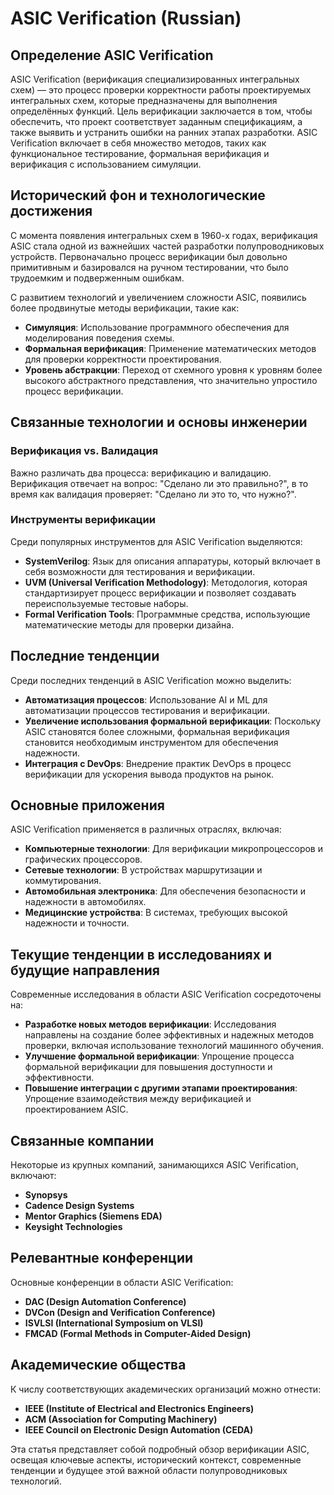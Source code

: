 # ASIC Verification (Russian)

## Определение ASIC Verification

ASIC Verification (верификация специализированных интегральных схем) — это процесс проверки корректности работы проектируемых интегральных схем, которые предназначены для выполнения определённых функций. Цель верификации заключается в том, чтобы обеспечить, что проект соответствует заданным спецификациям, а также выявить и устранить ошибки на ранних этапах разработки. ASIC Verification включает в себя множество методов, таких как функциональное тестирование, формальная верификация и верификация с использованием симуляции.

## Исторический фон и технологические достижения

С момента появления интегральных схем в 1960-х годах, верификация ASIC стала одной из важнейших частей разработки полупроводниковых устройств. Первоначально процесс верификации был довольно примитивным и базировался на ручном тестировании, что было трудоемким и подверженным ошибкам. 

С развитием технологий и увеличением сложности ASIC, появились более продвинутые методы верификации, такие как:

- **Симуляция**: Использование программного обеспечения для моделирования поведения схемы.
- **Формальная верификация**: Применение математических методов для проверки корректности проектирования.
- **Уровень абстракции**: Переход от схемного уровня к уровням более высокого абстрактного представления, что значительно упростило процесс верификации.

## Связанные технологии и основы инженерии

### Верификация vs. Валидация

Важно различать два процесса: верификацию и валидацию. Верификация отвечает на вопрос: "Сделано ли это правильно?", в то время как валидация проверяет: "Сделано ли это то, что нужно?". 

### Инструменты верификации

Среди популярных инструментов для ASIC Verification выделяются:

- **SystemVerilog**: Язык для описания аппаратуры, который включает в себя возможности для тестирования и верификации.
- **UVM (Universal Verification Methodology)**: Методология, которая стандартизирует процесс верификации и позволяет создавать переиспользуемые тестовые наборы.
- **Formal Verification Tools**: Программные средства, использующие математические методы для проверки дизайна.

## Последние тенденции

Среди последних тенденций в ASIC Verification можно выделить:

- **Автоматизация процессов**: Использование AI и ML для автоматизации процессов тестирования и верификации.
- **Увеличение использования формальной верификации**: Поскольку ASIC становятся более сложными, формальная верификация становится необходимым инструментом для обеспечения надежности.
- **Интеграция с DevOps**: Внедрение практик DevOps в процесс верификации для ускорения вывода продуктов на рынок.

## Основные приложения

ASIC Verification применяется в различных отраслях, включая:

- **Компьютерные технологии**: Для верификации микропроцессоров и графических процессоров.
- **Сетевые технологии**: В устройствах маршрутизации и коммутирования.
- **Автомобильная электроника**: Для обеспечения безопасности и надежности в автомобилях.
- **Медицинские устройства**: В системах, требующих высокой надежности и точности.

## Текущие тенденции в исследованиях и будущие направления

Современные исследования в области ASIC Verification сосредоточены на:

- **Разработке новых методов верификации**: Исследования направлены на создание более эффективных и надежных методов проверки, включая использование технологий машинного обучения.
- **Улучшение формальной верификации**: Упрощение процесса формальной верификации для повышения доступности и эффективности.
- **Повышение интеграции с другими этапами проектирования**: Упрощение взаимодействия между верификацией и проектированием ASIC.

## Связанные компании

Некоторые из крупных компаний, занимающихся ASIC Verification, включают:

- **Synopsys**
- **Cadence Design Systems**
- **Mentor Graphics (Siemens EDA)**
- **Keysight Technologies**

## Релевантные конференции

Основные конференции в области ASIC Verification:

- **DAC (Design Automation Conference)**
- **DVCon (Design and Verification Conference)**
- **ISVLSI (International Symposium on VLSI)**
- **FMCAD (Formal Methods in Computer-Aided Design)**

## Академические общества

К числу соответствующих академических организаций можно отнести:

- **IEEE (Institute of Electrical and Electronics Engineers)**
- **ACM (Association for Computing Machinery)**
- **IEEE Council on Electronic Design Automation (CEDA)**

Эта статья представляет собой подробный обзор верификации ASIC, освещая ключевые аспекты, исторический контекст, современные тенденции и будущее этой важной области полупроводниковых технологий.